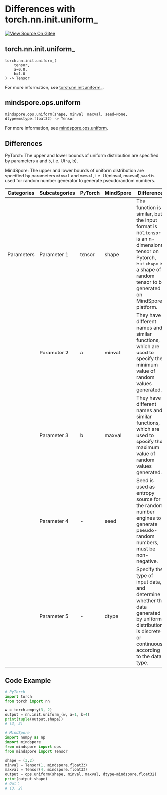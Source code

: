 # Differences with torch.nn.init.uniform_

[![View Source On Gitee](https://mindspore-website.obs.cn-north-4.myhuaweicloud.com/website-images/r2.3/resource/_static/logo_source_en.svg)](https://gitee.com/mindspore/docs/blob/r2.3/docs/mindspore/source_en/note/api_mapping/pytorch_diff/Uniform.md)

## torch.nn.init.uniform_

```text
torch.nn.init.uniform_(
    tensor,
    a=0.0,
    b=1.0
) -> Tensor
```

For more information, see [torch.nn.init.uniform_](https://pytorch.org/docs/1.8.1/nn.init.html#torch.nn.init.uniform_).

## mindspore.ops.uniform

```text
mindspore.ops.uniform(shape, minval, maxval, seed=None, dtype=mstype.float32) -> Tensor
```

For more information, see [mindspore.ops.uniform](https://www.mindspore.cn/docs/en/r2.3/api_python/ops/mindspore.ops.uniform.html).

## Differences

PyTorch: The upper and lower bounds of uniform distribution are specified by parameters `a` and `b`, i.e. U(-a, b).

MindSpore: The upper and lower bounds of uniform distribution are specified by parameters `minval` and `maxval`, i.e. U(minval, maxval),`seed` is used for random number generator to generate pseudorandom numbers.

| Categories | Subcategories |PyTorch | MindSpore | Difference |
| --- | --- | --- | --- |---|
| Parameters | Parameter 1 | tensor | shape         | The function is similar, but the input format is not.`tensor` is an n-dimensional tensor on Pytorch, but `shape` is a shape of random tensor to be generated on MindSpore platform.|
|  | Parameter 2 | a       | minval          | They have different names and similar functions, which are used to specify the minimum value of random values generated. |
|  | Parameter 3 | b       | maxval         | They have different names and similar functions, which are used to specify the maximum value of random values generated. |
|  | Parameter 4 | -       | seed          | Seed is used as entropy source for the random number engines to generate pseudo-random numbers, must be non-negative. |
|  | Parameter 5 | -       | dtype         | Specify the type of input data, and determine whether the  data generated by uniform distribution is discrete or continuous according to the data type. |

## Code Example

```python
# PyTorch
import torch
from torch import nn

w = torch.empty(3, 2)
output = nn.init.uniform_(w, a=1, b=4)
print(tuple(output.shape))
# (3, 2)

# MindSpore
import numpy as np
import mindspore
from mindspore import ops
from mindspore import Tensor

shape = (3,2)
minval = Tensor(1, mindspore.float32)
maxval = Tensor(4, mindspore.float32)
output = ops.uniform(shape, minval, maxval, dtype=mindspore.float32)
print(output.shape)
# Out：
# (3, 2)
```